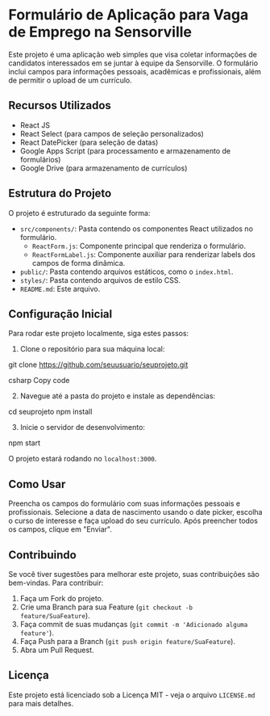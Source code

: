# Formulário de Aplicação para Vaga de Emprego na Sensorville

Este projeto é uma aplicação web simples que visa coletar informações de candidatos interessados em se juntar à equipe da Sensorville. O formulário inclui campos para informações pessoais, acadêmicas e profissionais, além de permitir o upload de um currículo.

## Recursos Utilizados

- React JS
- React Select (para campos de seleção personalizados)
- React DatePicker (para seleção de datas)
- Google Apps Script (para processamento e armazenamento de formulários)
- Google Drive (para armazenamento de currículos)

## Estrutura do Projeto

O projeto é estruturado da seguinte forma:

- `src/components/`: Pasta contendo os componentes React utilizados no formulário.
  - `ReactForm.js`: Componente principal que renderiza o formulário.
  - `ReactFormLabel.js`: Componente auxiliar para renderizar labels dos campos de forma dinâmica.
- `public/`: Pasta contendo arquivos estáticos, como o `index.html`.
- `styles/`: Pasta contendo arquivos de estilo CSS.
- `README.md`: Este arquivo.

## Configuração Inicial

Para rodar este projeto localmente, siga estes passos:

1. Clone o repositório para sua máquina local:

git clone https://github.com/seuusuario/seuprojeto.git

csharp
Copy code

2. Navegue até a pasta do projeto e instale as dependências:

cd seuprojeto
npm install

3. Inicie o servidor de desenvolvimento:

npm start

O projeto estará rodando no `localhost:3000`.

## Como Usar

Preencha os campos do formulário com suas informações pessoais e profissionais. Selecione a data de nascimento usando o date picker, escolha o curso de interesse e faça upload do seu currículo. Após preencher todos os campos, clique em "Enviar".

## Contribuindo

Se você tiver sugestões para melhorar este projeto, suas contribuições são bem-vindas. Para contribuir:

1. Faça um Fork do projeto.
2. Crie uma Branch para sua Feature (`git checkout -b feature/SuaFeature`).
3. Faça commit de suas mudanças (`git commit -m 'Adicionado alguma feature'`).
4. Faça Push para a Branch (`git push origin feature/SuaFeature`).
5. Abra um Pull Request.

## Licença

Este projeto está licenciado sob a Licença MIT - veja o arquivo `LICENSE.md` para mais detalhes.

